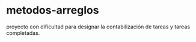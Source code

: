 # metodos-arreglos

proyecto con dificultad para designar la contabilización de tareas y tareas completadas.
